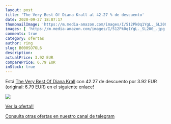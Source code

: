 ```yaml
---
layout: post
title: 'The Very Best Of Diana Krall al 42.27 % de descuento'
date: 2020-09-27 18:07:17
thumbnailImage: 'https://m.media-amazon.com/images/I/512Pk0q1YgL._SL200_.jpg'
images: [ 'https://m.media-amazon.com/images/I/512Pk0q1YgL._SL200_.jpg' ]
comments: true
category: ofertas
author: ring
slug: B000SO7OL6
description:
actualPrice: 3.92 EUR
comparePrice: 6.79 EUR
inStock: true
---
```


Está [The Very Best Of Diana Krall](https://www.amazon.com/dp/B000SO7OL6/?tag=redken08-20) con 42.27 de descuento por 3.92 EUR (original: 6.79 EUR) en el siguiente enlace!

[![](https://m.media-amazon.com/images/I/512Pk0q1YgL._SL200_.jpg)](https://www.amazon.com/dp/B000SO7OL6/?tag=redken08-20)

[Ver la oferta!!](https://www.amazon.com/dp/B000SO7OL6/?tag=redken08-20)

[Consulta otras ofertas en nuestro canal de telegram](https://t.me/s/ofertas25)

